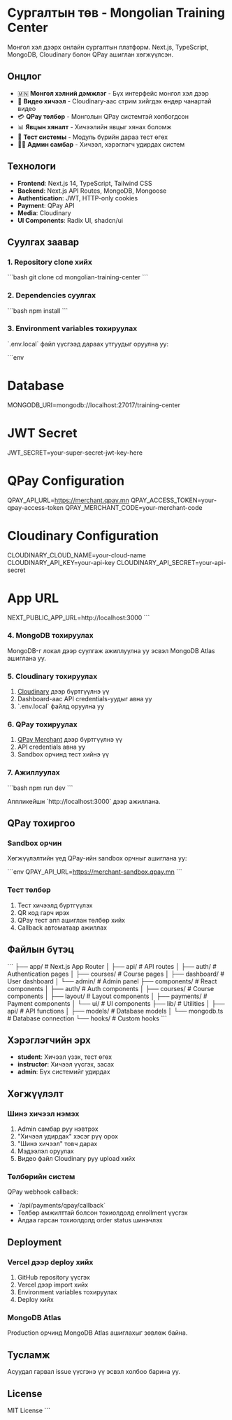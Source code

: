 # Сургалтын төв - Mongolian Training Center

Монгол хэл дээрх онлайн сургалтын платформ. Next.js, TypeScript, MongoDB, Cloudinary болон QPay ашиглан хөгжүүлсэн.

## Онцлог

- 🇲🇳 **Монгол хэлний дэмжлэг** - Бүх интерфейс монгол хэл дээр
- 🎥 **Видео хичээл** - Cloudinary-аас стрим хийгдэх өндөр чанартай видео
- 💳 **QPay төлбөр** - Монголын QPay системтэй холбогдсон
- 📊 **Явцын хяналт** - Хичээлийн явцыг хянах боломж
- 🧪 **Тест системы** - Модуль бүрийн дараа тест өгөх
- 👨‍💼 **Админ самбар** - Хичээл, хэрэглэгч удирдах систем

## Технологи

- **Frontend**: Next.js 14, TypeScript, Tailwind CSS
- **Backend**: Next.js API Routes, MongoDB, Mongoose
- **Authentication**: JWT, HTTP-only cookies
- **Payment**: QPay API
- **Media**: Cloudinary
- **UI Components**: Radix UI, shadcn/ui

## Суулгах заавар

### 1. Repository clone хийх

\`\`\`bash
git clone <repository-url>
cd mongolian-training-center
\`\`\`

### 2. Dependencies суулгах

\`\`\`bash
npm install
\`\`\`

### 3. Environment variables тохируулах

\`.env.local\` файл үүсгээд дараах утгуудыг оруулна уу:

\`\`\`env
# Database
MONGODB_URI=mongodb://localhost:27017/training-center

# JWT Secret
JWT_SECRET=your-super-secret-jwt-key-here

# QPay Configuration
QPAY_API_URL=https://merchant.qpay.mn
QPAY_ACCESS_TOKEN=your-qpay-access-token
QPAY_MERCHANT_CODE=your-merchant-code

# Cloudinary Configuration
CLOUDINARY_CLOUD_NAME=your-cloud-name
CLOUDINARY_API_KEY=your-api-key
CLOUDINARY_API_SECRET=your-api-secret

# App URL
NEXT_PUBLIC_APP_URL=http://localhost:3000
\`\`\`

### 4. MongoDB тохируулах

MongoDB-г локал дээр суулгаж ажиллуулна уу эсвэл MongoDB Atlas ашиглана уу.

### 5. Cloudinary тохируулах

1. [Cloudinary](https://cloudinary.com) дээр бүртгүүлнэ үү
2. Dashboard-аас API credentials-уудыг авна уу
3. \`.env.local\` файлд оруулна уу

### 6. QPay тохируулах

1. [QPay Merchant](https://merchant.qpay.mn) дээр бүртгүүлнэ үү
2. API credentials авна уу
3. Sandbox орчинд тест хийнэ үү

### 7. Ажиллуулах

\`\`\`bash
npm run dev
\`\`\`

Аппликейшн \`http://localhost:3000\` дээр ажиллана.

## QPay тохиргоо

### Sandbox орчин

Хөгжүүлэлтийн үед QPay-ийн sandbox орчныг ашиглана уу:

\`\`\`env
QPAY_API_URL=https://merchant-sandbox.qpay.mn
\`\`\`

### Тест төлбөр

1. Тест хичээлд бүртгүүлэх
2. QR код гарч ирэх
3. QPay тест апп ашиглан төлбөр хийх
4. Callback автоматаар ажиллах

## Файлын бүтэц

\`\`\`
├── app/                    # Next.js App Router
│   ├── api/               # API routes
│   ├── auth/              # Authentication pages
│   ├── courses/           # Course pages
│   ├── dashboard/         # User dashboard
│   └── admin/             # Admin panel
├── components/            # React components
│   ├── auth/              # Auth components
│   ├── courses/           # Course components
│   ├── layout/            # Layout components
│   ├── payments/          # Payment components
│   └── ui/                # UI components
├── lib/                   # Utilities
│   ├── api/               # API functions
│   ├── models/            # Database models
│   └── mongodb.ts         # Database connection
└── hooks/                 # Custom hooks
\`\`\`

## Хэрэглэгчийн эрх

- **student**: Хичээл үзэх, тест өгөх
- **instructor**: Хичээл үүсгэх, засах
- **admin**: Бүх системийг удирдах

## Хөгжүүлэлт

### Шинэ хичээл нэмэх

1. Admin самбар руу нэвтрэх
2. "Хичээл удирдах" хэсэг рүү орох
3. "Шинэ хичээл" товч дарах
4. Мэдээлэл оруулах
5. Видео файл Cloudinary руу upload хийх

### Төлбөрийн систем

QPay webhook callback:
- \`/api/payments/qpay/callback\`
- Төлбөр амжилттай болсон тохиолдолд enrollment үүсгэх
- Алдаа гарсан тохиолдолд order status шинэчлэх

## Deployment

### Vercel дээр deploy хийх

1. GitHub repository үүсгэх
2. Vercel дээр import хийх
3. Environment variables тохируулах
4. Deploy хийх

### MongoDB Atlas

Production орчинд MongoDB Atlas ашиглахыг зөвлөж байна.

## Тусламж

Асуудал гарвал issue үүсгэнэ үү эсвэл холбоо барина уу.

## License

MIT License
\`\`\`
